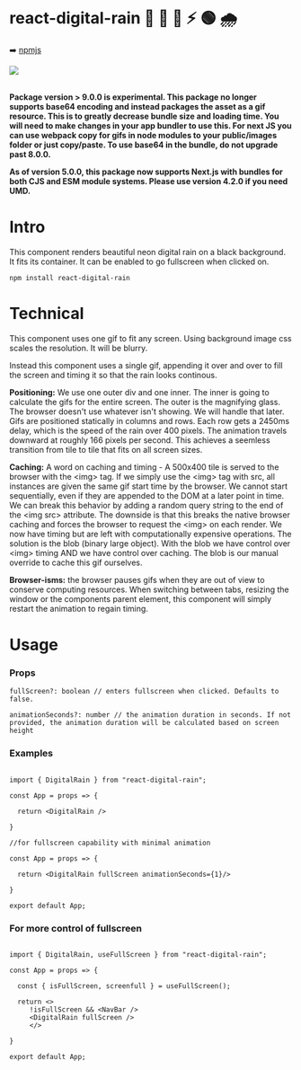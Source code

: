 # react-digital-rain 💊 🔴 🔵 ⚡ 🟢 🌧️

➡️ [npmjs](https://www.npmjs.com/package/react-digital-rain)

<img src="./src/digital_rain.gif">
<br></br>

<b>Package version > 9.0.0 is experimental. This package no longer supports base64 encoding and instead packages the asset as a gif resource. This is to greatly decrease bundle size and loading time. You will need to make changes in your app bundler to use this. For next JS you can use webpack copy for gifs in node modules to your public/images folder or just copy/paste. To use base64 in the bundle, do not upgrade past 8.0.0.</b>

<b>As of version 5.0.0, this package now supports Next.js with bundles for both CJS and ESM module systems. Please use version 4.2.0 if you need UMD.</b>

<h1>Intro</h1>

This component renders beautiful neon digital rain on a black background.
It fits its container.
It can be enabled to go fullscreen when clicked on.

```
npm install react-digital-rain
```

<h1>Technical</h1>

This component uses one gif to fit any screen. Using background image css scales the resolution. It will be blurry.

Instead this component uses a single gif, appending it over and over to fill the screen and timing it so that the rain looks continous.

**Positioning:** We use one outer div and one inner. The inner is going to calculate the gifs for the entire screen. The outer is the magnifying glass. The browser doesn't use whatever isn't showing. We will handle that later. Gifs are positioned statically in columns and rows. Each row gets a 2450ms delay, which is the speed of the rain over 400 pixels. The animation travels downward at roughly 166 pixels per second. This achieves a seemless transition from tile to tile that fits on all screen sizes.

**Caching:** A word on caching and timing - A 500x400 tile is served to the browser with the \<img> tag. If we simply use the \<img> tag with src, all instances are given the same gif start time by the browser. We cannot start sequentially, even if they are appended to the DOM at a later point in time. We can break this behavior by adding a random query string to the end of the \<img src> attribute. The downside is that this breaks the native browser caching and forces the browser to request the \<img> on each render. We now have timing but are left with computationally expensive operations. The solution is the blob (binary large object). With the blob we have control over \<img> timing AND we have control over caching. The blob is our manual override to cache this gif ourselves.

**Browser-isms:** the browser pauses gifs when they are out of view to conserve computing resources. When switching between tabs, resizing the window or the components parent element, this component will simply restart the animation to regain timing.

<h1>Usage</h1>

<h3>Props</h3>

```
fullScreen?: boolean // enters fullscreen when clicked. Defaults to false.

animationSeconds?: number // the animation duration in seconds. If not provided, the animation duration will be calculated based on screen height
```

<h3>Examples</h3>

```

import { DigitalRain } from "react-digital-rain";

const App = props => {

  return <DigitalRain />

}

//for fullscreen capability with minimal animation

const App = props => {

  return <DigitalRain fullScreen animationSeconds={1}/>

}

export default App;
```

<h3>For more control of fullscreen</h3>

```

import { DigitalRain, useFullScreen } from "react-digital-rain";

const App = props => {

  const { isFullScreen, screenfull } = useFullScreen();

  return <>
     !isFullScreen && <NavBar />
     <DigitalRain fullScreen />
     </>

}

export default App;
```
